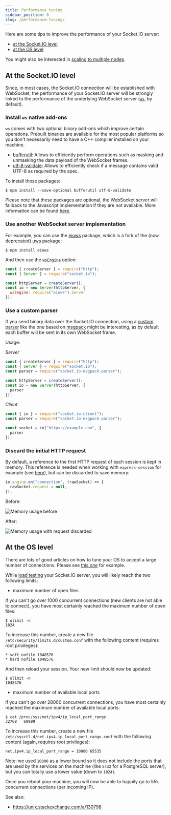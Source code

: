 ```yaml
---
title: Performance tuning
sidebar_position: 6
slug: /performance-tuning/
---
```


Here are some tips to improve the performance of your Socket.IO server:

- [at the Socket.IO level](#at-the-socketio-level)
- [at the OS level](#at-the-os-level)

You might also be interested in [scaling to multiple nodes](../02-Server/using-multiple-nodes.md).

## At the Socket.IO level

Since, in most cases, the Socket.IO connection will be established with WebSocket, the performance of your Socket.IO server will be strongly linked to the performance of the underlying WebSocket server ([`ws`](https://github.com/websockets/ws), by default).

### Install `ws` native add-ons

`ws` comes with two optional binary add-ons which improve certain operations. Prebuilt binaries are available for the most popular platforms so you don't necessarily need to have a C++ compiler installed on your machine.

- [bufferutil](https://www.npmjs.com/package/bufferutil): Allows to efficiently perform operations such as masking and unmasking the data payload of the WebSocket frames.
- [utf-8-validate](https://www.npmjs.com/package/utf-8-validate): Allows to efficiently check if a message contains valid UTF-8 as required by the spec.

To install those packages:

```
$ npm install --save-optional bufferutil utf-8-validate
```

Please note that these packages are optional, the WebSocket server will fallback to the Javascript implementation if they are not available. More information can be found [here](https://github.com/websockets/ws/#opt-in-for-performance-and-spec-compliance).

### Use another WebSocket server implementation

For example, you can use the [eiows](https://www.npmjs.com/package/eiows) package, which is a fork of the (now deprecated) [uws](https://www.npmjs.com/package/uws) package:

```
$ npm install eiows
```

And then use the [`wsEngine`](../../server-options.md#wsengine) option:

```js
const { createServer } = require("http");
const { Server } = require("socket.io");

const httpServer = createServer();
const io = new Server(httpServer, {
  wsEngine: require("eiows").Server
});
```

### Use a custom parser

If you send binary data over the Socket.IO connection, using a [custom parser](custom-parser.md) like the one based on [msgpack](custom-parser.md#the-msgpack-parser) might be interesting, as by default each buffer will be sent in its own WebSocket frame.

Usage:

*Server*

```js
const { createServer } = require("http");
const { Server } = require("socket.io");
const parser = require("socket.io-msgpack-parser");

const httpServer = createServer();
const io = new Server(httpServer, {
  parser
});
```

*Client*

```js
const { io } = require("socket.io-client");
const parser = require("socket.io-msgpack-parser");

const socket = io("https://example.com", {
  parser
});
```

### Discard the initial HTTP request

By default, a reference to the first HTTP request of each session is kept in memory. This reference is needed when working with `express-session` for example (see [here](/how-to/use-with-express-session)), but can be discarded to save memory:

```js
io.engine.on("connection", (rawSocket) => {
  rawSocket.request = null;
});
```

Before:

![Memory usage before](/images/memory-usage-with-request.png)

After:

![Memory usage with request discarded](/images/memory-usage-without-request.png)

## At the OS level

There are lots of good articles on how to tune your OS to accept a large number of connections. Please see [this one](https://medium.com/@elliekang/scaling-to-a-millions-websocket-concurrent-connections-at-spoon-radio-bbadd6ec1901) for example.

While [load testing](load-testing.md) your Socket.IO server, you will likely reach the two following limits:

- maximum number of open files

If you can't go over 1000 concurrent connections (new clients are not able to connect), you have most certainly reached the maximum number of open files:

```
$ ulimit -n
1024
```

To increase this number, create a new file `/etc/security/limits.d/custom.conf` with the following content (requires root privileges):

```
* soft nofile 1048576
* hard nofile 1048576
```

And then reload your session. Your new limit should now be updated:

```
$ ulimit -n
1048576
```

- maximum number of available local ports

If you can't go over 28000 concurrent connections, you have most certainly reached the maximum number of available local ports:

```
$ cat /proc/sys/net/ipv4/ip_local_port_range
32768	60999
```

To increase this number, create a new file `/etc/sysctl.d/net.ipv4.ip_local_port_range.conf` with the following content (again, requires root privileges):

```
net.ipv4.ip_local_port_range = 10000 65535
```

Note: we used `10000` as a lower bound so it does not include the ports that are used by the services on the machine (like `5432` for a PostgreSQL server), but you can totally use a lower value (down to `1024`).

Once you reboot your machine, you will now be able to happily go to 55k concurrent connections (per incoming IP).

See also:

- https://unix.stackexchange.com/a/130798
